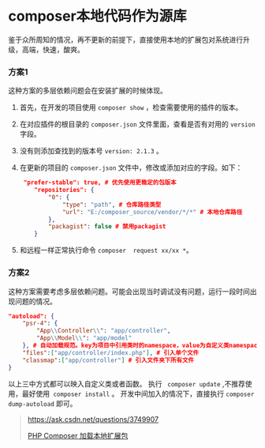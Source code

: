 # composer本地代码作为源库

鉴于众所周知的情况，再不更新的前提下，直接使用本地的扩展包对系统进行升级，高端，快速，酸爽。



### 方案1

这种方案的多层依赖问题会在安装扩展的时候体现。

1. 首先，在开发的项目使用 `composer show` ，检查需要使用的插件的版本。

2. 在对应插件的根目录的 `composer.json` 文件里面，查看是否有对用的 `version` 字段。

3. 没有则添加查找到的版本号 `version: 2.1.3` 。

4. 在更新的项目的 `composer.json` 文件中，修改或添加对应的字段。如下：

   ```json
   	"prefer-stable": true, # 优先使用更稳定的包版本
       "repositories": {
           "0": {
               "type": "path", # 仓库路径类型
               "url": "E:/composer_source/vendor/*/*" # 本地仓库路径
           },
           "packagist": false # 禁用packagist
       }
   ```

5. 和远程一样正常执行命令 `composer  request xx/xx *`。



### 方案2

这种方案需要考虑多层依赖问题。可能会出现当时调试没有问题，运行一段时间出现问题的情况。

```json
"autoload": {
    "psr-4": {
        "App\\Controller\\": "app/controller",
        "App\\Model\\": "app/model"
    }, # 自动加载规范。key为项目中引用类时的namespace，value为自定义类namespace。要注意key中需要两个\\
    "files":["app/controller/index.php"], # 引入单个文件
    "classmap":["app/controller"] # 引入文件夹下所有文件
}

```

以上三中方式都可以映入自定义类或者函数。
执行 ` composer update` ,不推荐使用，最好使用` composer install` 。
开发中间加入的情况下，直接执行 `composer dump-autoload` 即可。



> https://ask.csdn.net/questions/3749907
>
> [PHP Composer 加载本地扩展包](ttps://blog.csdn.net/nextvary/article/details/100671287)





















